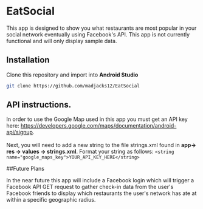 # EatSocial

This app is designed to show you what restaurants are most popular in your social network eventually using Facebook's API. This app is not currently functional and will only display sample data.

## Installation
Clone this repository and import into **Android Studio**
```bash
git clone https://github.com/madjacks12/EatSocial
```

## API instructions. 

In order to use the Google Map used in this app you must get an API key here: https://developers.google.com/maps/documentation/android-api/signup. <br><br> Next,
 you will need to add a new string to the file strings.xml found in <b>app-> res -> values -> strings.xml</b>. Format your string as follows: `<string name="google_maps_key">YOUR_API_KEY_HERE</string>` 
 
##Future Plans

In the near future this app will include a Facebook login which will trigger a Facebook API GET request to gather check-in data from the user's Facebook friends to display which restaurants the user's network has ate at within a specific geographic radius.
 